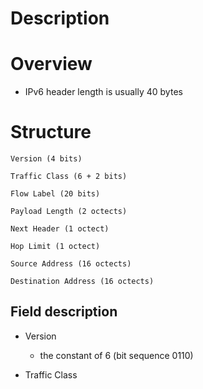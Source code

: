 # Description


# Overview

* IPv6 header length is usually 40 bytes

# Structure


    Version (4 bits)

    Traffic Class (6 + 2 bits)

    Flow Label (20 bits)

    Payload Length (2 octects)

    Next Header (1 octect)

    Hop Limit (1 octect)

    Source Address (16 octects)

    Destination Address (16 octects)


## Field description
* Version
    * the constant of 6 (bit sequence 0110)

* Traffic Class
